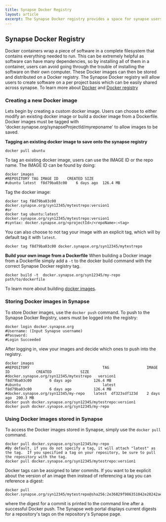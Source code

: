 ```yaml
---
title: Synapse Docker Registry
layout: article
excerpt: The Synapse Docker registry provides a space for synapse users to store and distribute their Docker images per Synapse project.  The Docker images will inherit the some access control settings as the project, so users can choose to develop the tool in private then share it after it is complete.
---
```


## Synapse Docker Registry

Docker containers wrap a piece of software in a complete filesystem that contains everything needed to run.  This can be extremely helpful as software can have many dependencies, so by installing all of them in a container, users can avoid going through the trouble of installing the software on their own computer.  These Docker images can then be stored and distributed on a Docker registry.  The Synapse Docker registry will allow users to create software on a per project basis which can be easily shared across synapse. To learn more about [Docker](https://www.docker.com/products/overview) and [Docker registry](https://www.docker.com/products/docker-registry)


### Creating a new Docker image
Lets begin by creating a custom docker image.  Users can choose to either modify an existing docker image or build a docker image from a Dockerfile.  Docker images must be tagged with 'docker.synapse.org/synapseProjectId/myreponame' to allow images to be saved. 

**Tagging an existing docker image to save onto the synapse registry**

```
docker pull ubuntu
```

To tag an existing docker image, users can use the IMAGE ID or the repo name.  The IMAGE ID can be found by doing:

```
docker images
#REPOSITORY	TAG	IMAGE ID	CREATED	SIZE
#ubuntu	latest	f8d79ba03c00	6 days ago	126.4 MB
```

Tag the docker image:

```
docker tag f8d79ba03c00 docker.synapse.org/syn12345/mytestrepo:version1 
#or
docker tag ubuntu:latest docker.synapse.org/syn12345/mytestrepo:version1 
#syntax: docker.synapse.org/<projectId>/<repoName>:<tag>
```

You can also choose to not tag your image with an explicit tag, which will by default tag it with `latest`.

```
docker tag f8d79ba03c00 docker.synapse.org/syn12345/mytestrepo
```

**Build your own image from a Dockerfile**
When building a Docker image from a Dockerfile simply add a `-t` to the docker build command with the correct Synapse Docker registry tag.

```
docker build -t  docker.synapse.org/syn12345/my-repo path/to/dockerfile
```

To learn more about building [docker images](https://docs.docker.com/engine/getstarted/step_four/).  

### Storing Docker images in Synapse
To store Docker images, use the `docker push` command.  To push to the Synapse Docker Registry, users must be logged into the registry:

```
docker login docker.synapse.org
#Username: (Input Synapse username)
#Password: 
#Login Succeeded 
```

After logging in, view your images and decide which ones to push into the registry.

```
docker images
#REPOSITORY                                 TAG                 IMAGE ID            CREATED             SIZE
#docker.synapse.org/syn12345/mytestrepo   version1            f8d79ba03c00        6 days ago          126.4 MB
#ubuntu                                     latest              f8d79ba03c00        6 days ago          126.4 MB
#docker.synapse.org/syn12345/my-repo	latest	df323sdf123d	2 days ago	200.3 MB
docker push docker.synapse.org/syn12345/mytestrepo:version1
docker push docker.synapse.org/syn12345/my-repo
```

### Using Docker images stored in Synapse
To access the Docker images stored in Synapse, simply use the `docker pull` command.

```
docker pull docker.synapse.org/syn12345/my-repo
#By default, if you do not specify a tag, it will attach "latest" as the tag.  If you specified a tag on your repository, be sure to pull the repository with the tag.
docker pull docker.synapse.org/syn12345/mytestrepo:version1
```

Docker tags can be assigned to later commits. If you want to be explicit about the version of an image then instead of referencing a tag you can reference a digest:

```
docker pull docker.synapse.org/syn12345/mytestrepo@sha256:2e36829f986351042e28242ae386913645a7b41b25844fb39b29af0bdf8dcb63
```

where the digest for a commit is printed to the command line after a successful Docker push. The Synapse web portal displays current digests for a repository's tags on the repository's Synapse page.